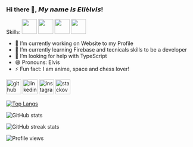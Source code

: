 ### Hi there 👋, 𝙈𝙮 𝙣𝙖𝙢𝙚 𝙞𝙨 𝙀𝙡𝙞é𝙡𝙫𝙞𝙨!

Skills: <img src="https://cdn-icons.flaticon.com/png/512/1183/premium/1183621.png?token=exp=1638198599~hmac=a782e1bc4d0e24f467fca2082e1f7bf0" alt="" height="40">   <img src="https://cdn-icons.flaticon.com/png/512/5486/premium/5486397.png?token=exp=1638198954~hmac=54e31505f8b7aee85e1962c44a569c7a" alt="" height="40">  <img src="https://cdn-icons-png.flaticon.com/512/5968/5968267.png" alt="" height="40">  <img src="https://cdn-icons-png.flaticon.com/512/5968/5968242.png" alt="" height="40">

- 🔭 I’m currently working on Website to my Profile 
- 🌱 I’m currently learning Firebase and tecnicals skills to be a developer 
- 🤔 I’m looking for help with TypeScript 
- 😄 Pronouns: Elvis 
- ⚡ Fun fact: I am anime, space and chess lover! 


[<img src='https://cdn.jsdelivr.net/npm/simple-icons@3.0.1/icons/github.svg' alt='github' height='40'>](https://github.com/Elvis-Dev-T)  [<img src='https://cdn.jsdelivr.net/npm/simple-icons@3.0.1/icons/linkedin.svg' alt='linkedin' height='40'>](https://www.linkedin.com/in/ElielvisRocha/)  [<img src='https://cdn.jsdelivr.net/npm/simple-icons@3.0.1/icons/instagram.svg' alt='instagram' height='40'>](https://www.instagram.com/possibilitiesdeveloper/)  [<img src='https://cdn.jsdelivr.net/npm/simple-icons@3.0.1/icons/stackoverflow.svg' alt='stackoverflow' height='40'>](https://stackoverflow.com/users/eliélvisrocha)  

[![Top Langs](https://github-readme-stats.vercel.app/api/top-langs/?username=Elvis-Dev-T)](https://github.com/anuraghazra/github-readme-stats)

![GitHub stats](https://github-readme-stats.vercel.app/api?username=Elvis-Dev-T&show_icons=true)  

![GitHub streak stats](https://github-readme-streak-stats.herokuapp.com/?user=Elvis-Dev-T)  

![Profile views](https://gpvc.arturio.dev/Elvis-Dev-T)  
